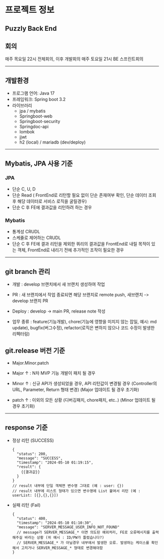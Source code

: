 # 프로젝트 정보
Puzzly Back End
---
## 회의
매주 목요일 22시 전체회의, 이후 개발회의
매주 토요일 21시 BE 스프린트회의

---
## 개발환경
- 프로그램 언어: Java 17
- 프레임워크: Spring boot 3.2
- 라이브러리
  - jpa / mybatis
  - Springboot-web
  - Springboot-security
  - Springdoc-api
  - lombok
  - jjwt
  - h2 (local) / mariadb (dev/deploy)

---
## Mybatis, JPA 사용 기준

### JPA
- 단순 C, U, D
- 단순 Read ( FrontEnd로 리턴할 필요 없이 단순 존재여부 확인, 단순 데이터 조회 후 해당 데이터로 서비스 로직을 굴릴경우)
- 단순 C 후 FE에 결과값을 리턴하려 하는 경우

### Mybatis
- 통계성 CRUDL
- 스케쥴로 제어하는 CRUDL
- 단순 C 후 FE에 결과 리턴을 제외한 쿼리의 결과값을 FrontEnd로 내릴 목적이 있는 객체, FrontEnd로 내리기 전에 추가적인 조작이 필요한 경우

---
## git branch 관리

- 개발 : develop 브랜치에서 새 브랜치 생성하여 작업
- PR : 새 브랜치에서 작업 종료되면 해당 브랜치로 remote push, 새브랜치 -> develop 브랜치 PR
- Deploy : develop -> main PR, release note 작성

- 업무 종류 : feature(기능개발), chore(기능에 영향을 미치지 않는 잡일, 예시: md update), bugfix(버그수정), refactor(로직은 변하지 않으나 코드 수정이 발생한 리펙터링) 

## git.release 버전 기준

- Major.Minor.patch

- Major ↑ : N차 MVP 기능 개발이 패치 될 경우
- Minor ↑ : 신규 API가 생성되었을 경우, API 리턴값이 변경될 경우 (Controller의 URL, Parameter, Return 형태 변경) (Major 업데이트 될 경우 초기화)
- patch ↑ : 이외의 모든 상황 (디버깅패치, chore패치, etc..) (Minor 업데이트 될 경우 초기화)

--- 
## response 기준

- 정상 리턴 (SUCCESS)
  ```
  {
    "status": 200,
    "message": "SUCCESS",
    "timestamp": "2024-05-10 01:19:15",
    "result": {
      {{결과값}}
    }
  }
  // result 내부에 단일 객체면 변수명 그대로 (예 : user: {})
  // result 내부에 리스트 형태가 있으면 변수명에 List 붙여서 리턴 (예 : userList: [{},{},{}])
  ```
- 실패 리턴 (Fail)
  ```
  {
    "status": 400,
    "timestamp": "2024-05-10 01:10:30",
    "message": "SERVER_MESSAGE_USER_INFO_NOT_FOUND"
    // message가 SERVER_MESSAGE_* 이면 의도된 예외처리, FE로 오류메시지를 출력해주길 바라는 상황 (위 예시 : ID/PW가 틀렸습니다?)
    // SERVER_MESSAGE_* 가 아닐경우 내부에서 발생한 오류. 발생하는 케이스를 확인해서 고치거나 SERVER_MESSAGE_* 형태로 변경해야함
  }
  ```
